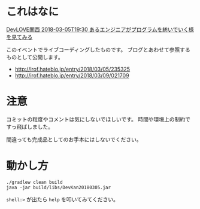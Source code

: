 # これはなに

[DevLOVE関西 2018-03-05T19:30 あるエンジニアがプログラムを紡いでいく様を見てみる](https://devlove-kansai.doorkeeper.jp/events/70481)

このイベントでライブコーディングしたものです。
ブログとあわせて参照するものとして公開します。

- http://irof.hateblo.jp/entry/2018/03/05/235325
- http://irof.hateblo.jp/entry/2018/03/09/021709

# 注意

コミットの粒度やコメントは気にしないでほしいです。
時間や環境上の制約ですっ飛ばしました。

間違っても完成品としてのお手本にはしないでください。

# 動かし方

```
./gradlew clean build
java -jar build/libs/DevKan20180305.jar
```

`shell:>` が出たら `help` を叩いてみてください。

